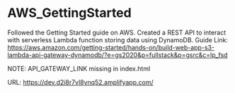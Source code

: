 # AWS_GettingStarted
Followed the Getting Started guide on AWS. Created a REST API to interact with serverless Lambda function storing data using DynamoDB. 
Guide Link: https://aws.amazon.com/getting-started/hands-on/build-web-app-s3-lambda-api-gateway-dynamodb/?e=gs2020&p=fullstack&p=gsrc&c=lp_fsd

NOTE: API_GATEWAY_LINK missing in index.html

URL: https://dev.d2i8r7vl8ynq52.amplifyapp.com/
